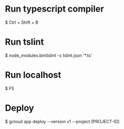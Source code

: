 # Run typescript compiler

$ Ctrl + Shift + B

# Run tslint

$ node_modules\.bin\tslint -c tslint.json '*.ts'

# Run localhost

$ F5

# Deploy

$ gcloud app deploy --version v1 --project [PROJECT-ID]